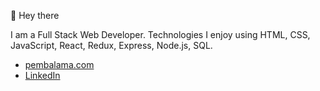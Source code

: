 

👋  Hey there

I am a Full Stack Web Developer. Technologies I enjoy using HTML, CSS, JavaScript, React, Redux, Express, Node.js, SQL. 



 - [pembalama.com](https://pembalama.com)
 - [LinkedIn](https://linkedin.com/in/pembalama)


